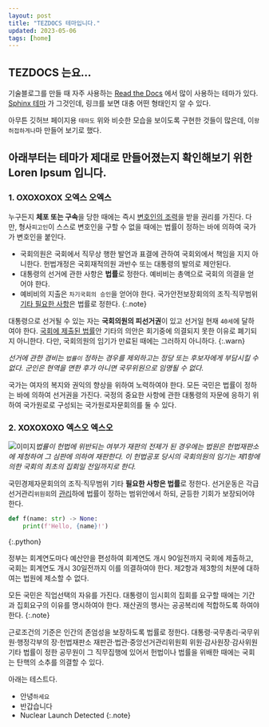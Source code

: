 ```yaml
---
layout: post
title: "TEZDOCS 테마입니다."
updated: 2023-05-06
tags: [home]
---
```


## TEZDOCS 는요...

기술블로그를 만들 때 자주 사용하는 [Read the Docs](https://readthedocs.org/) 에서 많이 사용하는 테마가 있다. [Sphinx 테마](https://sphinx-themes.org/) 가 그것인데, 링크를 보면 대충 어떤 형태인지 알 수 있다.

아무튼 깃허브 페이지용 `테마도` 위와 비슷한 모습을 보이도록 구현한 것들이 많은데, 이`왕 허접하게나`마 만들어 보기로 했다.

## 아래부터는 테마가 제대로 만들어졌는지 확인해보기 위한 Loren Ipsum 입니다.

### 1. OXOXOXOX 오엑스 오엑스

누구든지 **체포 또는 구속**을 당한 때에는 즉시 [변호인의 조력](#)을 받을 권리를 가진다. 다만, 형사`피고인`이 스스로 변호인을 구할 수 없을 때에는 법률이 정하는 바에 의하여 국가가 변호인을 붙인다.

- 국회의원은 국회에서 직무상 행한 발언과 표결에 관하여 국회외에서 책임을 지지 아니한다. 헌법개정은 국회재적의원 과반수 또는 대통령의 발의로 제안된다.
- 대통령의 선거에 관한 사항은 **법률**로 정한다. 예비비는 총액으로 국회의 의결을 얻어야 한다.
- 예비비의 지출은 `차기국회의 승인`을 얻어야 한다. 국가안전보장회의의 조직·직무범위 [기타 필요한 사항](#)은 법률로 정한다.
{:.note}

대통령으로 선거될 수 있는 자는 **국회의원의 피선거권**이 있고 선거일 현재 `40세`에 달하여야 한다. [국회에 제출된 법률](#)안 기타의 의안은 회기중에 의결되지 못한 이유로 폐기되지 아니한다. 다만, 국회의원의 임기가 만료된 때에는 그러하지 아니하다.
{:.warn}

*선거에 관한 경비는 `법률이` 정하는 경우를 제외하고는 정당 또는 후보자에게 부담시킬 수 없다. 군인은 현역을 면한 후가 아니면 국무위원으로 임명될 수 없다.*

국가는 여자의 복지와 권익의 향상을 위하여 노력하여야 한다. 모든 국민은 법률이 정하는 바에 의하여 선거권을 가진다. 국정의 중요한 사항에 관한 대통령의 자문에 응하기 위하여 국가원로로 구성되는 국가원로자문회의를 둘 수 있다.

### 2. XOXOXOXO 엑스오 엑스오

![이미지](https://via.placeholder.com/700x50)*법률이 헌법에 위반되는 여부가 재판의 전제가 된 경우에는 법원은 헌법재판소에 제청하여 그 심판에 의하여 재판한다. 이 헌법공포 당시의 국회의원의 임기는 제1항에 의한 국회의 최초의 집회일 전일까지로 한다.*

국민경제자문회의의 조직·직무범위 기타 **필요한 사항은 법률**로 정한다. 선거운동은 각급 선거관리`위원회`의 [관리](#)하에 법률이 정하는 범위안에서 하되, 균등한 기회가 보장되어야 한다.

```python
def f(name: str) -> None:
    print(f'Hello, {name}!')
```
{:.python}

정부는 회계연도마다 예산안을 편성하여 회계연도 개시 90일전까지 국회에 제출하고, 국회는 회계연도 개시 30일전까지 이를 의결하여야 한다. 제2항과 제3항의 처분에 대하여는 법원에 제소할 수 없다.

모든 국민은 직업선택의 자유를 가진다. 대통령이 임시회의 집회를 요구할 때에는 기간과 집회요구의 이유를 명시하여야 한다. 재산권의 행사는 공공복리에 적합하도록 하여야 한다.
{:.note}

근로조건의 기준은 인간의 존엄성을 보장하도록 법률로 정한다. 대통령·국무총리·국무위원·행정각부의 장·헌법재판소 재판관·법관·중앙선거관리위원회 위원·감사원장·감사위원 기타 법률이 정한 공무원이 그 직무집행에 있어서 헌법이나 법률을 위배한 때에는 국회는 탄핵의 소추를 의결할 수 있다.

아래는 테스트다.

- 안녕`하세요`
- 반갑습니다
- Nuclear Launch Detected
{:.note}